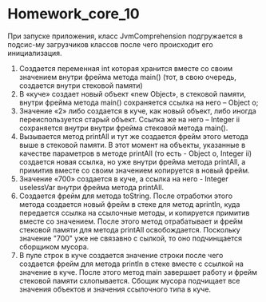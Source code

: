 # Homework_core_10
При запуске приложения, класс JvmComprehension подгружается в подсис-му загрузчиков классов после чего происходит его инициализация. 
1)	Создается переменная int которая хранится вместе со своим значением внутри фрейма метода main() (тот, в свою очередь, создается внутри стековой памяти)
2)	В «куче» создает новый объект «new Object», в стековой памяти, внутри фрейма метода main() сохраняется ссылка на него – Object o;
3)	Значение «2» либо создается в куче, как новый объект, либо иногда переиспользуется старый объект. Ссылка же на него – Integer ii сохраняется внутри внутри фрейма стековой метода main().
4)	Вызывается метод printAll и тут же создается фрейм этого метода выше в стековой памяти. В этот момент на объекты, указанные в качестве параметров в методе printAll (то есть - Object o, Integer ii) создается новая ссылка, но уже внутри фрейма метода printAll, а примитив вместе со своим значением копируется в новый фрейм. 
5)	Значение «700» создается в куче, а ссылка на него - Integer uselessVar внутри фрейма метода printAll.
6)	Создается фрейм для метода toString. После отработки этого метода создается новый фрейм в стеке для метод аprintln, куда передается ссылка на ссылочные методы, и копируется примитив вместе со значением. После этого метод отрабатывает и фрейм стековой памяти для метода printAll освобождается. Поскольку значение "700" уже не связавно с сылкой, то оно подчинщается сборщиком мусора.
7)	В пуле строк в куче создается значение строки после чего создается фрейм для метода println в стеке вместе с ссылкой на значение в куче. После этого метод main завершает работу и фрейм стековой памяти схлопывается. Сбощик мусора подчищает все значения объектов и значения ссылочного типа в куче.
